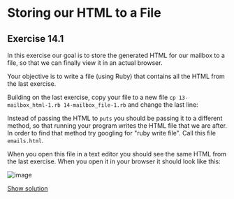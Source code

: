 # Storing our HTML to a File

## Exercise 14.1

In this exercise our goal is to store the generated HTML for our mailbox to a
file, so that we can finally view it in an actual browser.

Your objective is to write a file (using Ruby) that contains all the HTML
from the last exercise.

Building on the last exercise, copy your file to a new file `cp 13-mailbox_html-1.rb
14-mailbox_file-1.rb`  and change the last line:

Instead of passing the HTML to `puts` you should be passing it to a different
method, so that running your program writes the HTML file that we are after.
In order to find that method try googling for "ruby write file". Call this
file `emails.html`.

When you open this file in a text editor you should see the same HTML from
the last exercise. When you open it in your browser it should look like this:

![image](https://cloud.githubusercontent.com/assets/2208/5602614/5ac2058c-935a-11e4-9c01-7ff9ec3b66cb.png)

<a href="/solutions/14-mailbox_file-1.rb" class="solution">Show solution</a>
